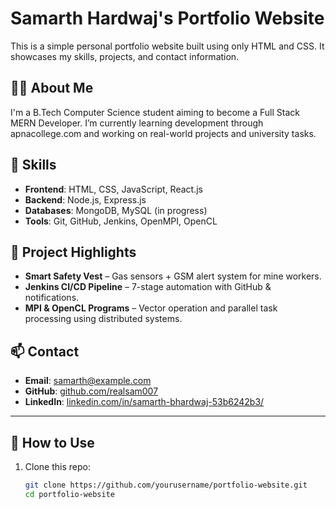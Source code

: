 # Samarth Hardwaj's Portfolio Website

This is a simple personal portfolio website built using only HTML and CSS. It showcases my skills, projects, and contact information.

## 👨‍💻 About Me

I'm a B.Tech Computer Science student aiming to become a Full Stack MERN Developer. I’m currently learning development through apnacollege.com and working on real-world projects and university tasks.

## 🚀 Skills

- **Frontend**: HTML, CSS, JavaScript, React.js
- **Backend**: Node.js, Express.js
- **Databases**: MongoDB, MySQL (in progress)
- **Tools**: Git, GitHub, Jenkins, OpenMPI, OpenCL

## 📁 Project Highlights

- **Smart Safety Vest** – Gas sensors + GSM alert system for mine workers.
- **Jenkins CI/CD Pipeline** – 7-stage automation with GitHub & notifications.
- **MPI & OpenCL Programs** – Vector operation and parallel task processing using distributed systems.

## 📫 Contact

- **Email**: samarth@example.com  
- **GitHub**: [github.com/realsam007](https://github.com/realsam007)  
- **LinkedIn**: [linkedin.com/in/samarth-bhardwaj-53b6242b3/](https://linkedin.com/in/samarth-bhardwaj-53b6242b3/)

---

## 📌 How to Use

1. Clone this repo:
   ```bash
   git clone https://github.com/yourusername/portfolio-website.git
   cd portfolio-website
